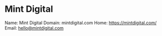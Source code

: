 
# Mint Digital

Name: Mint Digital
Domain: mintdigital.com
Home: https://mintdigital.com/
Email: hello@mintdigital.com
